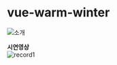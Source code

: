 # vue-warm-winter
![소개](https://github.com/developJA/vue-wram-winter/assets/110533768/5873d9a6-ae94-432b-ac58-1853db16772d)

<b>시연영상</b><br>
![record1](https://github.com/developJA/vue-wram-winter/assets/110533768/af12f8c5-b4a0-42bf-bba0-be45b691dda9)

